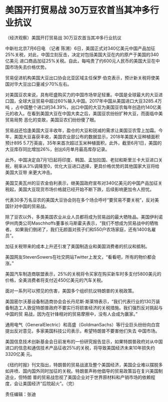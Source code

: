# 美国开打贸易战 30万豆农首当其冲多行业抗议

（经济观察）美国开打贸易战 30万豆农首当其冲多行业抗议

中新社北京7月6日电 （记者 陈溯）6日，美国正式对340亿美元中国产品加征25%关税，对此，中国立刻反击，决定对包括美国大豆在内的原产于美国的340亿美元
进口商品加征25%关税。自此，每吨贵了约600元人民币的美国大豆在中国市场失去价格优势。

贸易促进机构美国大豆出口协会北亚区域主任保罗·伯克表示，预计新关税将使美国对华大豆出口量减少70%左右。

对美国豆农来说，具有旺盛购买力的中国市场举足轻重。中国是全球最大的大豆进口国，全球大豆贸易中超过60%输入中国。2017年中国从美国进口大豆3285.4万吨
，占中国整个进口的34.39%，出口中国的大豆为美国豆农每年创造约140亿美元的收入。在看到美国大豆在中国大卖之后，美国豆农纷纷扩种大豆，而面临中美贸易局势
恶化的变故，美国豆农们纷纷傻了眼。

贸易战还恰逢美国大豆丰收年，盈仓的大豆和锐减的需求让美国豆农雪上加霜。今年，美国大豆喜获丰收，美国农业部公布的数据显示，2018年美国大豆种植面积预计895
5.7万英亩，35年来首次超过玉米种植面积，此外，截至6月1日，美国的大豆库存同比增加26%，创出6月单月最高库存记录。

此外，中国决定自7月1日起将印度、韩国、孟加拉国、老挝和斯里兰卡大豆进口关税，税率从3%调降至0，优化大豆进口选择，更具价格优势的其他国家大豆将给美国大豆带
来更大冲击。

美国艾奥瓦州的豆农金伯利表示，继美国政府宣布对340亿美元的中国产品加征关税起，美国大豆现货市场价格就已经开始不断下跌，后续影响更加令人担忧。

代表30多万名豆农的美国大豆协会则在多个场合呼吁“要贸易不要关税”，反对美国针对中国的贸易战。

除了豆农以外，多类美国农业从业人员都将成为贸易战的最大牺牲品。美国伊利诺伊州肉类公司Maschhoffs董事长马斯霍夫表示，“我们不想成为贸易战中的牺牲者。
如果我们倒闭了，我们无颜面对孩子们和550户农场家庭，还有1400名雇员”。

加征关税带来的成本上升还引发了美国制造业和美国消费者的抗议和抵制。

美国网友StevenSowers在社交网站Twitter上发文，“看看吧，所有的物价都会涨。”

美国汽车制造商联盟表示，25%的关税将令买家在购买新车时多支付5800美元的价格，全美消费者将支付近450亿美元的汽车关税。

面对一系列可以预见的伤害，美国多个组织抗议特朗普的关税政策。

美国密尔沃基设备制造商协会会长丹尼斯·斯莱特表示，“我们代表行业的130万装备制造工人敦促特朗普政府不要实行将损害经济的关税措施。我们强烈反对挑起与中国的贸
易战，因为在针锋相对的贸易摩擦中，没有人会成为赢家。”

通用电气（GeneralElectric）和高盛（GoldmanSachs）等行业巨头纷纷向白宫提出反对意见，多家美国科技公司表示，希望特朗普不要害他们失去
中国市场。

美国信息技术创新基金会日前发布的一份研究报告显示，如果特朗普政府对从中国进口的信息和通信技术产品征收25%的关税，将导致美国经济未来10年损失约3320亿美
元。

《纽约时报》刊文指出，特朗普的贸易战波及整个美国经济，美国企业难以摆脱多如井喷、国内国外同时加征的关税。特朗普声称他倡导的贸易政策旨在复兴美国制造业，但特朗
普的贸易战忽视了美国企业对于世界原材料和产销市场的依赖程度，会让美国经济“后院起火”。（完）

责任编辑：张迪

